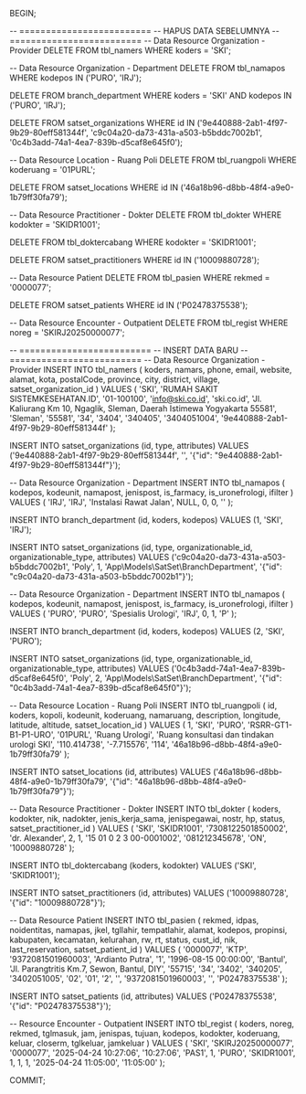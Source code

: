 BEGIN;

-- =========================
-- HAPUS DATA SEBELUMNYA
-- =========================
-- Data Resource Organization - Provider
DELETE FROM tbl_namers
WHERE
    koders = 'SKI';

-- Data Resource Organization - Department
DELETE FROM tbl_namapos
WHERE
    kodepos IN ('PURO', 'IRJ');

DELETE FROM branch_department
WHERE
    koders = 'SKI'
    AND kodepos IN ('PURO', 'IRJ');

DELETE FROM satset_organizations
WHERE
    id IN ('9e440888-2ab1-4f97-9b29-80eff581344f', 'c9c04a20-da73-431a-a503-b5bddc7002b1', '0c4b3add-74a1-4ea7-839b-d5caf8e645f0');

-- Data Resource Location - Ruang Poli
DELETE FROM tbl_ruangpoli
WHERE
    koderuang = '01PURL';

DELETE FROM satset_locations
WHERE
    id IN ('46a18b96-d8bb-48f4-a9e0-1b79ff30fa79');

-- Data Resource Practitioner - Dokter
DELETE FROM tbl_dokter
WHERE
    kodokter = 'SKIDR1001';

DELETE FROM tbl_doktercabang
WHERE
    kodokter = 'SKIDR1001';

DELETE FROM satset_practitioners
WHERE
    id IN ('10009880728');

-- Data Resource Patient
DELETE FROM tbl_pasien
WHERE
    rekmed = '0000077';

DELETE FROM satset_patients
WHERE
    id IN ('P02478375538');

-- Data Resource Encounter - Outpatient
DELETE FROM tbl_regist
WHERE
    noreg = 'SKIRJ20250000077';

-- =========================
-- INSERT DATA BARU
-- =========================
-- Data Resource Organization - Provider
INSERT INTO
    tbl_namers (
        koders,
        namars,
        phone,
        email,
        website,
        alamat,
        kota,
        postalCode,
        province,
        city,
        district,
        village,
        satset_organization_id
    )
VALUES
    (
        'SKI',
        'RUMAH SAKIT SISTEMKESEHATAN.ID',
        '01-100100',
        'info@ski.co.id',
        'ski.co.id',
        'Jl. Kaliurang Km 10, Ngaglik, Sleman, Daerah Istimewa Yogyakarta 55581',
        'Sleman',
        '55581',
        '34',
        '3404',
        '340405',
        '3404051004',
        '9e440888-2ab1-4f97-9b29-80eff581344f'
    );

INSERT INTO
    satset_organizations (id, type, attributes)
VALUES
    ('9e440888-2ab1-4f97-9b29-80eff581344f', '', '{"id": "9e440888-2ab1-4f97-9b29-80eff581344f"}');


-- Data Resource Organization - Department
INSERT INTO
    tbl_namapos (
        kodepos,
        kodeunit,
        namapost,
        jenispost,
        is_farmacy,
        is_uronefrologi,
        ifilter
    )
VALUES
    (
        'IRJ',
        'IRJ',
        'Instalasi Rawat Jalan',
        NULL,
        0,
        0,
        ''
    );

INSERT INTO
    branch_department (id, koders, kodepos)
VALUES
    (1, 'SKI', 'IRJ');

INSERT INTO
    satset_organizations (id, type, organizationable_id, organizationable_type, attributes)
VALUES
    ('c9c04a20-da73-431a-a503-b5bddc7002b1', 'Poly', 1, 'App\\Models\\SatSet\\BranchDepartment', '{"id": "c9c04a20-da73-431a-a503-b5bddc7002b1"}');

-- Data Resource Organization - Department
INSERT INTO
    tbl_namapos (
        kodepos,
        kodeunit,
        namapost,
        jenispost,
        is_farmacy,
        is_uronefrologi,
        ifilter
    )
VALUES
    (
        'PURO',
        'PURO',
        'Spesialis Urologi',
        'IRJ',
        0,
        1,
        'P'
    );

INSERT INTO
    branch_department (id, koders, kodepos)
VALUES
    (2, 'SKI', 'PURO');

INSERT INTO
    satset_organizations (id, type, organizationable_id, organizationable_type, attributes)
VALUES
    ('0c4b3add-74a1-4ea7-839b-d5caf8e645f0', 'Poly', 2, 'App\\Models\\SatSet\\BranchDepartment', '{"id": "0c4b3add-74a1-4ea7-839b-d5caf8e645f0"}');

-- Data Resource Location - Ruang Poli
INSERT INTO
    tbl_ruangpoli (
        id,
        koders,
        kopoli,
        kodeunit,
        koderuang,
        namaruang,
        description,
        longitude,
        latitude,
        altitude,
        satset_location_id
    )
VALUES
    (
        1,
        'SKI',
        'PURO',
        'RSRR-GT1-B1-P1-URO',
        '01PURL',
        'Ruang Urologi',
        'Ruang konsultasi dan tindakan urologi SKI',
        '110.414738',
        '-7.715576',
        '114',
        '46a18b96-d8bb-48f4-a9e0-1b79ff30fa79'
    );

INSERT INTO
    satset_locations (id, attributes)
VALUES
    ('46a18b96-d8bb-48f4-a9e0-1b79ff30fa79', '{"id": "46a18b96-d8bb-48f4-a9e0-1b79ff30fa79"}');

-- Data Resource Practitioner - Dokter
INSERT INTO
    tbl_dokter (
        koders,
        kodokter,
        nik,
        nadokter,
        jenis_kerja_sama,
        jenispegawai,
        nostr,
        hp,
        status,
        satset_practitioner_id
    )
VALUES
    (
        'SKI',
        'SKIDR1001',
        '7308122501850002',
        'dr. Alexander',
        2,
        1,
        '15 01 0 2 3 00-0001002',
        '081212345678',
        'ON',
        '10009880728'
    );

INSERT INTO
    tbl_doktercabang (koders, kodokter)
VALUES
    ('SKI', 'SKIDR1001');

INSERT INTO
    satset_practitioners (id, attributes)
VALUES
    ('10009880728', '{"id": "10009880728"}');

-- Data Resource Patient
INSERT INTO
    tbl_pasien (
        rekmed,
        idpas,
        noidentitas,
        namapas,
        jkel,
        tgllahir,
        tempatlahir,
        alamat,
        kodepos,
        propinsi,
        kabupaten,
        kecamatan,
        kelurahan,
        rw,
        rt,
        status,
        cust_id,
        nik,
        last_reservation,
        satset_patient_id
    )
VALUES
    (
        '0000077',
        'KTP',
        '9372081501960003',
        'Ardianto Putra',
        '1',
        '1996-08-15 00:00:00',
        'Bantul',
        'Jl. Parangtritis Km.7, Sewon, Bantul, DIY',
        '55715',
        '34',
        '3402',
        '340205',
        '3402051005',
        '02',
        '01',
        '2',
        '',
        '9372081501960003',
        '',
        'P02478375538'
    );

INSERT INTO
    satset_patients (id, attributes)
VALUES
    ('P02478375538', '{"id": "P02478375538"}');

-- Resource Encounter - Outpatient
INSERT INTO
    tbl_regist (
        koders,
        noreg,
        rekmed,
        tglmasuk,
        jam,
        jenispas,
        tujuan,
        kodepos,
        kodokter,
        koderuang,
        keluar,
        closerm,
        tglkeluar,
        jamkeluar
    )
VALUES
    (
        'SKI',
        'SKIRJ20250000077',
        '0000077',
        '2025-04-24 10:27:06',
        '10:27:06',
        'PAS1',
        1,
        'PURO',
        'SKIDR1001',
        1,
        1,
        1,
        '2025-04-24 11:05:00',
        '11:05:00'
    );

COMMIT;
